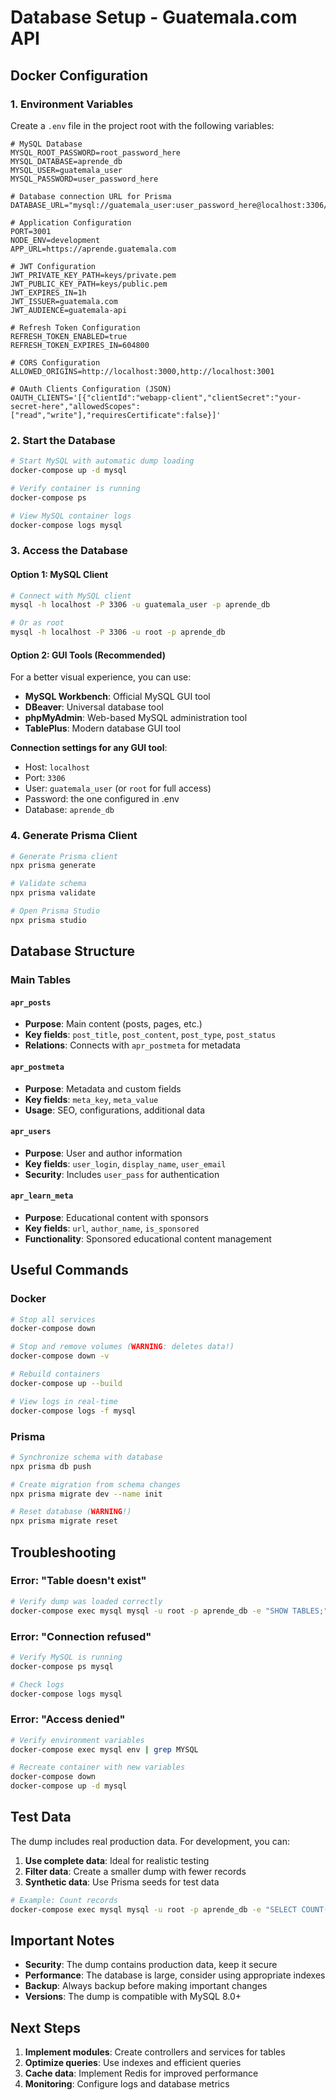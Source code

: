 # Database Setup - Guatemala.com API

## Docker Configuration

### 1. Environment Variables

Create a `.env` file in the project root with the following variables:

```env
# MySQL Database
MYSQL_ROOT_PASSWORD=root_password_here
MYSQL_DATABASE=aprende_db
MYSQL_USER=guatemala_user
MYSQL_PASSWORD=user_password_here

# Database connection URL for Prisma
DATABASE_URL="mysql://guatemala_user:user_password_here@localhost:3306/aprende_db"

# Application Configuration
PORT=3001
NODE_ENV=development
APP_URL=https://aprende.guatemala.com

# JWT Configuration
JWT_PRIVATE_KEY_PATH=keys/private.pem
JWT_PUBLIC_KEY_PATH=keys/public.pem
JWT_EXPIRES_IN=1h
JWT_ISSUER=guatemala.com
JWT_AUDIENCE=guatemala-api

# Refresh Token Configuration
REFRESH_TOKEN_ENABLED=true
REFRESH_TOKEN_EXPIRES_IN=604800

# CORS Configuration
ALLOWED_ORIGINS=http://localhost:3000,http://localhost:3001

# OAuth Clients Configuration (JSON)
OAUTH_CLIENTS='[{"clientId":"webapp-client","clientSecret":"your-secret-here","allowedScopes":["read","write"],"requiresCertificate":false}]'
```

### 2. Start the Database

```bash
# Start MySQL with automatic dump loading
docker-compose up -d mysql

# Verify container is running
docker-compose ps

# View MySQL container logs
docker-compose logs mysql
```

### 3. Access the Database

#### Option 1: MySQL Client

```bash
# Connect with MySQL client
mysql -h localhost -P 3306 -u guatemala_user -p aprende_db

# Or as root
mysql -h localhost -P 3306 -u root -p aprende_db
```

#### Option 2: GUI Tools (Recommended)

For a better visual experience, you can use:

- **MySQL Workbench**: Official MySQL GUI tool
- **DBeaver**: Universal database tool
- **phpMyAdmin**: Web-based MySQL administration tool
- **TablePlus**: Modern database GUI tool

**Connection settings for any GUI tool**:

- Host: `localhost`
- Port: `3306`
- User: `guatemala_user` (or `root` for full access)
- Password: the one configured in .env
- Database: `aprende_db`

### 4. Generate Prisma Client

```bash
# Generate Prisma client
npx prisma generate

# Validate schema
npx prisma validate

# Open Prisma Studio
npx prisma studio
```

## Database Structure

### Main Tables

#### `apr_posts`

- **Purpose**: Main content (posts, pages, etc.)
- **Key fields**: `post_title`, `post_content`, `post_type`, `post_status`
- **Relations**: Connects with `apr_postmeta` for metadata

#### `apr_postmeta`

- **Purpose**: Metadata and custom fields
- **Key fields**: `meta_key`, `meta_value`
- **Usage**: SEO, configurations, additional data

#### `apr_users`

- **Purpose**: User and author information
- **Key fields**: `user_login`, `display_name`, `user_email`
- **Security**: Includes `user_pass` for authentication

#### `apr_learn_meta`

- **Purpose**: Educational content with sponsors
- **Key fields**: `url`, `author_name`, `is_sponsored`
- **Functionality**: Sponsored educational content management

## Useful Commands

### Docker

```bash
# Stop all services
docker-compose down

# Stop and remove volumes (WARNING: deletes data!)
docker-compose down -v

# Rebuild containers
docker-compose up --build

# View logs in real-time
docker-compose logs -f mysql
```

### Prisma

```bash
# Synchronize schema with database
npx prisma db push

# Create migration from schema changes
npx prisma migrate dev --name init

# Reset database (WARNING!)
npx prisma migrate reset
```

## Troubleshooting

### Error: "Table doesn't exist"

```bash
# Verify dump was loaded correctly
docker-compose exec mysql mysql -u root -p aprende_db -e "SHOW TABLES;"
```

### Error: "Connection refused"

```bash
# Verify MySQL is running
docker-compose ps mysql

# Check logs
docker-compose logs mysql
```

### Error: "Access denied"

```bash
# Verify environment variables
docker-compose exec mysql env | grep MYSQL

# Recreate container with new variables
docker-compose down
docker-compose up -d mysql
```

## Test Data

The dump includes real production data. For development, you can:

1. **Use complete data**: Ideal for realistic testing
2. **Filter data**: Create a smaller dump with fewer records
3. **Synthetic data**: Use Prisma seeds for test data

```bash
# Example: Count records
docker-compose exec mysql mysql -u root -p aprende_db -e "SELECT COUNT(*) FROM apr_posts;"
```

## Important Notes

- **Security**: The dump contains production data, keep it secure
- **Performance**: The database is large, consider using appropriate indexes
- **Backup**: Always backup before making important changes
- **Versions**: The dump is compatible with MySQL 8.0+

## Next Steps

1. **Implement modules**: Create controllers and services for tables
2. **Optimize queries**: Use indexes and efficient queries
3. **Cache data**: Implement Redis for improved performance
4. **Monitoring**: Configure logs and database metrics
